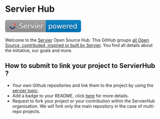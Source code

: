 # Servier Hub

![Servier Powered](https://raw.githubusercontent.com/servierhub/.github/main/badges/powered.svg)

Welcome to the [Servier](https://servier.com/) Open Source Hub.
This GitHub groups [all Open Source, contributed, inspired or built by Servier](https://github.com/topics/servier).
You find all details about the initiative, our goals and more.

## How to submit to link your project to ServierHub ?

* Your own Github repositories and link them to the project by using the [servier topic](https://github.com/topics/servier).
* Add a badge to your README, click [here](https://github.com/servierhub/.github) for more details.
* Request to fork your project or your contribution within the ServierHub organisation. We will fork only the main repository in the case of multi-repo projects.
